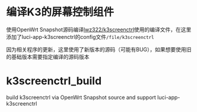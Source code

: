 # 编译K3的屏幕控制组件

使用OpenWrt Snapshot源码编译[lwz322/k3screenctrl](https://github.com/lwz322/k3screenctrl)使用的编译文件，在这里添加了luci-app-k3screenctrl的config文件`/file/k3screenctrl`

因为相关程序的更新，这里使用了新版本的源码（可能有BUG），如果想要使用旧的基础版本需要指定编译的源码版本
 
# k3screenctrl_build

 build k3screenctrl via OpenWrt Snapshot source and support luci-app-k3screenctrl
